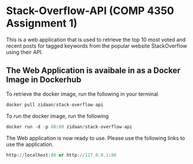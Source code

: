 # Stack-Overflow-API (COMP 4350 Assignment 1)

This is a web application that is used to retrieve the top 10 most voted and recent posts for tagged keywords from the popular website StackOverflow using their API.

## The Web Application is avaibale in as a Docker Image in Dockerhub

To retrieve the docker image, run the following in your terminal
```python
docker pull zidaan/stack-overflow-api
```
To run the docker image, run the following
```python
docker run -d -p 80:80 zidaan/stack-overflow-api
```
The Web application is now ready to use. Please use the following links to use the application.
```python
http://localhost:80 or http://127.0.0.1:80
```
